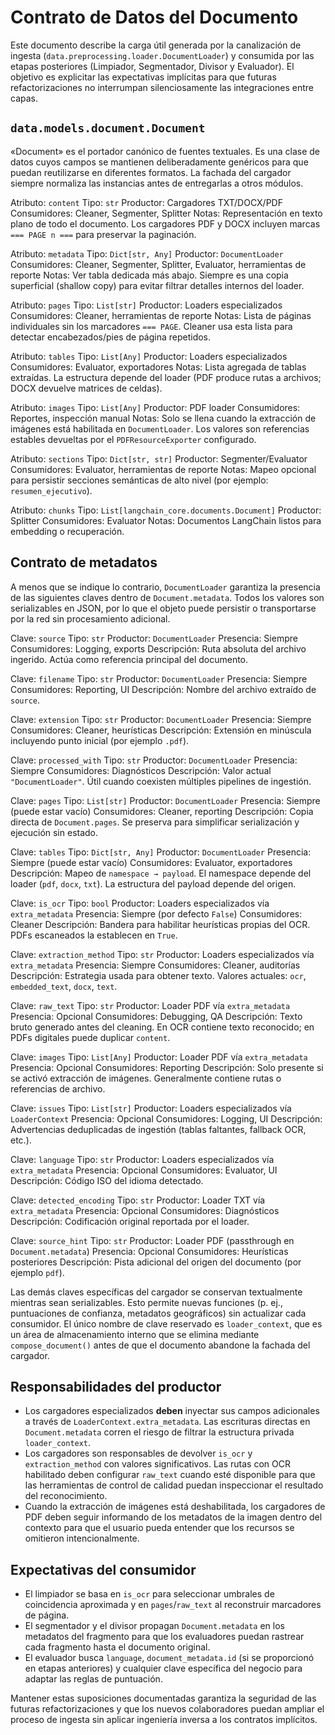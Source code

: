 # Contrato de Datos del Documento

Este documento describe la carga útil generada por la canalización de ingesta (`data.preprocessing.loader.DocumentLoader`) y consumida por las etapas posteriores (Limpiador, Segmentador, Divisor y Evaluador). El objetivo es explicitar las expectativas implícitas para que futuras refactorizaciones no interrumpan silenciosamente las integraciones entre capas.

## `data.models.document.Document`
«Document» es el portador canónico de fuentes textuales. Es una clase de datos cuyos campos se mantienen deliberadamente genéricos para que puedan reutilizarse en diferentes formatos. La fachada del cargador siempre normaliza las instancias antes de entregarlas a otros módulos.

Atributo: `content`
Tipo: `str`
Productor: Cargadores TXT/DOCX/PDF
Consumidores: Cleaner, Segmenter, Splitter
Notas: Representación en texto plano de todo el documento. Los cargadores PDF y DOCX incluyen marcas `=== PAGE n ===` para preservar la paginación.

Atributo: `metadata`
Tipo: `Dict[str, Any]`
Productor: `DocumentLoader`
Consumidores: Cleaner, Segmenter, Splitter, Evaluator, herramientas de reporte
Notas: Ver tabla dedicada más abajo. Siempre es una copia superficial (shallow copy) para evitar filtrar detalles internos del loader.

Atributo: `pages`
Tipo: `List[str]`
Productor: Loaders especializados
Consumidores: Cleaner, herramientas de reporte
Notas: Lista de páginas individuales sin los marcadores `=== PAGE`. Cleaner usa esta lista para detectar encabezados/pies de página repetidos.

Atributo: `tables`
Tipo: `List[Any]`
Productor: Loaders especializados
Consumidores: Evaluator, exportadores
Notas: Lista agregada de tablas extraídas. La estructura depende del loader (PDF produce rutas a archivos; DOCX devuelve matrices de celdas).

Atributo: `images`
Tipo: `List[Any]`
Productor: PDF loader
Consumidores: Reportes, inspección manual
Notas: Solo se llena cuando la extracción de imágenes está habilitada en `DocumentLoader`. Los valores son referencias estables devueltas por el `PDFResourceExporter` configurado.

Atributo: `sections`
Tipo: `Dict[str, str]`
Productor: Segmenter/Evaluator
Consumidores: Evaluator, herramientas de reporte
Notas: Mapeo opcional para persistir secciones semánticas de alto nivel (por ejemplo: `resumen_ejecutivo`).

Atributo: `chunks`
Tipo: `List[langchain_core.documents.Document]`
Productor: Splitter
Consumidores: Evaluator
Notas: Documentos LangChain listos para embedding o recuperación.

## Contrato de metadatos
A menos que se indique lo contrario, `DocumentLoader` garantiza la presencia de las siguientes claves dentro de `Document.metadata`. Todos los valores son serializables en JSON, por lo que el objeto puede persistir o transportarse por la red sin procesamiento adicional.

Clave: `source`
Tipo: `str`
Productor: `DocumentLoader`
Presencia: Siempre
Consumidores: Logging, exports
Descripción: Ruta absoluta del archivo ingerido. Actúa como referencia principal del documento.

Clave: `filename`
Tipo: `str`
Productor: `DocumentLoader`
Presencia: Siempre
Consumidores: Reporting, UI
Descripción: Nombre del archivo extraído de `source`.

Clave: `extension`
Tipo: `str`
Productor: `DocumentLoader`
Presencia: Siempre
Consumidores: Cleaner, heurísticas
Descripción: Extensión en minúscula incluyendo punto inicial (por ejemplo `.pdf`).

Clave: `processed_with`
Tipo: `str`
Productor: `DocumentLoader`
Presencia: Siempre
Consumidores: Diagnósticos
Descripción: Valor actual `"DocumentLoader"`. Útil cuando coexisten múltiples pipelines de ingestión.

Clave: `pages`
Tipo: `List[str]`
Productor: `DocumentLoader`
Presencia: Siempre (puede estar vacío)
Consumidores: Cleaner, reporting
Descripción: Copia directa de `Document.pages`. Se preserva para simplificar serialización y ejecución sin estado.

Clave: `tables`
Tipo: `Dict[str, Any]`
Productor: `DocumentLoader`
Presencia: Siempre (puede estar vacío)
Consumidores: Evaluator, exportadores
Descripción: Mapeo de `namespace → payload`. El namespace depende del loader (`pdf`, `docx`, `txt`). La estructura del payload depende del origen.

Clave: `is_ocr`
Tipo: `bool`
Productor: Loaders especializados vía `extra_metadata`
Presencia: Siempre (por defecto `False`)
Consumidores: Cleaner
Descripción: Bandera para habilitar heurísticas propias del OCR. PDFs escaneados la establecen en `True`.

Clave: `extraction_method`
Tipo: `str`
Productor: Loaders especializados vía `extra_metadata`
Presencia: Siempre
Consumidores: Cleaner, auditorías
Descripción: Estrategia usada para obtener texto. Valores actuales: `ocr`, `embedded_text`, `docx`, `text`.

Clave: `raw_text`
Tipo: `str`
Productor: Loader PDF vía `extra_metadata`
Presencia: Opcional
Consumidores: Debugging, QA
Descripción: Texto bruto generado antes del cleaning. En OCR contiene texto reconocido; en PDFs digitales puede duplicar `content`.

Clave: `images`
Tipo: `List[Any]`
Productor: Loader PDF vía `extra_metadata`
Presencia: Opcional
Consumidores: Reporting
Descripción: Solo presente si se activó extracción de imágenes. Generalmente contiene rutas o referencias de archivo.

Clave: `issues`
Tipo: `List[str]`
Productor: Loaders especializados vía `LoaderContext`
Presencia: Opcional
Consumidores: Logging, UI
Descripción: Advertencias deduplicadas de ingestión (tablas faltantes, fallback OCR, etc.).

Clave: `language`
Tipo: `str`
Productor: Loaders especializados vía `extra_metadata`
Presencia: Opcional
Consumidores: Evaluator, UI
Descripción: Código ISO del idioma detectado.

Clave: `detected_encoding`
Tipo: `str`
Productor: Loader TXT vía `extra_metadata`
Presencia: Opcional
Consumidores: Diagnósticos
Descripción: Codificación original reportada por el loader.

Clave: `source_hint`
Tipo: `str`
Productor: Loader PDF (passthrough en `Document.metadata`)
Presencia: Opcional
Consumidores: Heurísticas posteriores
Descripción: Pista adicional del origen del documento (por ejemplo `pdf`).

Las demás claves específicas del cargador se conservan textualmente mientras sean serializables. Esto permite nuevas funciones (p. ej., puntuaciones de confianza, metadatos geográficos) sin actualizar cada consumidor. El único nombre de clave reservado es `loader_context`, que es un área de almacenamiento interno que se elimina mediante `compose_document()` antes de que el documento abandone la fachada del cargador.

## Responsabilidades del productor

* Los cargadores especializados **deben** inyectar sus campos adicionales a través de `LoaderContext.extra_metadata`. Las escrituras directas en `Document.metadata` corren el riesgo de filtrar la estructura privada `loader_context`.
* Los cargadores son responsables de devolver `is_ocr` y `extraction_method` con valores significativos. Las rutas con OCR habilitado deben configurar `raw_text` cuando esté disponible para que las herramientas de control de calidad puedan inspeccionar el resultado del reconocimiento.
* Cuando la extracción de imágenes está deshabilitada, los cargadores de PDF deben seguir informando de los metadatos de la imagen dentro del contexto para que el usuario pueda entender que los recursos se omitieron intencionalmente.

## Expectativas del consumidor

* El limpiador se basa en `is_ocr` para seleccionar umbrales de coincidencia aproximada y en `pages`/`raw_text` al reconstruir marcadores de página.
* El segmentador y el divisor propagan `Document.metadata` en los metadatos del fragmento para que los evaluadores puedan rastrear cada fragmento hasta el documento original.
* El evaluador busca `language`, `document_metadata.id` (si se proporcionó en etapas anteriores) y cualquier clave específica del negocio para adaptar las reglas de puntuación.

Mantener estas suposiciones documentadas garantiza la seguridad de las futuras refactorizaciones y que los nuevos colaboradores puedan ampliar el proceso de ingesta sin aplicar ingeniería inversa a los contratos implícitos.